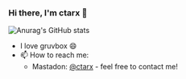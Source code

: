 ### Hi there, I'm ctarx 👋

![Anurag's GitHub stats](https://github-readme-stats.vercel.app/api?username=ctarx&show_icons=true&theme=gruvbox)

- I love gruvbox 😄
- 📫 How to reach me:
  - Mastadon: [@ctarx](https://linuxrocks.online/@ctarx) - feel free to contact me!

<!--
**ctarx/ctarx** is a ✨ _special_ ✨ repository because its `README.md` (this file) appears on your GitHub profile.

Here are some ideas to get you started:

- 🔭 I’m currently working on ...
- 🌱 I’m currently learning ...
- 👯 I’m looking to collaborate on ...
- 🤔 I’m looking for help with ...
- 💬 Ask me about ...
- 📫 How to reach me: ...
- 😄 Pronouns: ...
- ⚡ Fun fact: ...
-->
